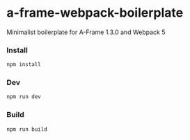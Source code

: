 # a-frame-webpack-boilerplate
Minimalist boilerplate for A-Frame 1.3.0 and Webpack 5

### Install
```sh
npm install
```
### Dev
```sh
npm run dev
```
### Build
```sh
npm run build
```
